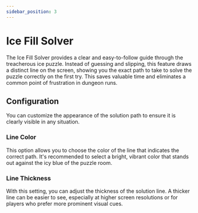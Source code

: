 ```yaml
---
sidebar_position: 3
---
```


# Ice Fill Solver

The Ice Fill Solver provides a clear and easy-to-follow guide through the treacherous ice puzzle. Instead of guessing and slipping, this feature draws a distinct line on the screen, showing you the exact path to take to solve the puzzle correctly on the first try. This saves valuable time and eliminates a common point of frustration in dungeon runs.

## Configuration

You can customize the appearance of the solution path to ensure it is clearly visible in any situation.

### Line Color
This option allows you to choose the color of the line that indicates the correct path. It's recommended to select a bright, vibrant color that stands out against the icy blue of the puzzle room.

### Line Thickness
With this setting, you can adjust the thickness of the solution line. A thicker line can be easier to see, especially at higher screen resolutions or for players who prefer more prominent visual cues.